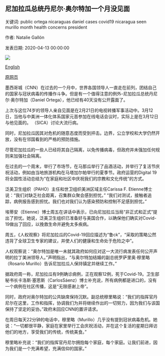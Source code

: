## 尼加拉瓜总统丹尼尔·奥尔特加一个月没见面

关键词: public ortega nicaraguas daniel cases covid19 nicaragua seen murillo month health concerns president

作者: Natalie Gallón

发表日期: 2020-04-13 00:00:00

![](https://cdn.cnn.com/cnnnext/dam/assets/200413195058-nicarague-president-daniel-ortega-0221-super-tease.jpg)

[English](Nicaragua%27s%20president%20Daniel%20Ortega%20hasn%27t%20been%20seen%20in%20a%20month.md)

[原网页](https://edition.cnn.com/2020/04/13/world/nicaragua-president-ortega-intl/index.html)

墨西哥城（CNN）在过去的一个月中，世界各国领导人一直走在前列，团结自己的国家与冠状病毒的传播作斗争。但是有一个值得注意的例外-尼加拉瓜总统丹尼尔·奥尔特加（Daniel Ortega），他已经有40天没有公开露面了。

上次与这位74岁的领导人亲自见面是在2月21日的电视转播军事活动中。3月12日，当他与中美洲一体化体系国家元首参加在线电话会议时，实际上是在3月12日与他见面的。 （SICA）讨论大流行病。

同时，尼加拉瓜因其对危机的随意态度而受到抨击。边界，公立学校和大学仍然开放，没有在邻国看到的严格的预防措施。

尽管尼加拉瓜的一些人已经将其自己隔离，以免传播病毒，但政府并未强加任何规则来加强社会隔离。

在过去的一个周末，举行了市场节，在马那瓜举行了品酒活动，并举行了复活节庆祝活动，例如由当地旅游机构在马塔加尔帕举行的夏季节。政府运营的Digital 19将全国性活动总结为“在家庭和社区中庆祝我们的宗教和文化传统”的方式。

泛美卫生组织（PAHO）主任和世卫组织美洲区域主任Carissa F. Etienne博士说：“我们对缺乏社会距离，召集群众聚会感到担忧。” “我们对测试，接触者追踪，病例报告感到担忧。我们也对我们认为感染预防和控制不足感到担忧。”

埃蒂安（Etienne）博士周五在讲话中表示，已向尼加拉瓜当局“非正式和正式”提出了担忧。她说，泛美卫生组织已准备好与美国合作，以确保他们确实对Covid-19做出了回应，以挽救生命并避免太多疾病。

周五，《人权观察》将尼加拉瓜的Covid-19回应描述为“鲁ck”，“采取的策略公然违背了全球卫生专家的建议，并使人们的健康和生命处于危险之中”。

人权观察说：“奥尔特加是唯一未就其政府如何应对这一大流行病发表任何公开声明的拉丁美洲领导人。”声明指出，“与奥尔特加结婚的副总统罗萨里奥·穆里略（Rosario Murillo）告诉尼加拉瓜人保持镇定并继续工作。”

据政府周一称，尼加拉瓜有9例确诊病例，正在观察12例，死于Covid-19。卫生部秘书长卡洛斯·塞恩斯（CarlosSáenz）博士补充说，所有病例都是进口的，没有一个病例在社区传播，这是“无限感谢上帝”。

同时，政府对奥尔特加的公共缺席保持沉默。副总统穆里略说：“我们的指挥官丹尼尔在这里，工作和指挥，协调我们为并将继续作出的一切努力，因为我们与该国保持了坚定的妥协。”政府未回应CNN的置评请求。

在周日每天22分钟的电话中，穆里略（Murillo）几乎没有提到冠状病毒危机。她说：“一切都很平静，家庭在家里举行工会庆祝活动，并在这个复活的星期日拜访他们的地方，享受我们的传统，传统美食。”

穆里略补充说：“我们的指挥官丹尼尔拥抱每个家庭，每个家庭。让我们前进，因为我们是一个充满希望，充满信仰的国家。”